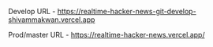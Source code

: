 Develop URL - https://realtime-hacker-news-git-develop-shivammakwan.vercel.app

Prod/master URL - https://realtime-hacker-news.vercel.app/
